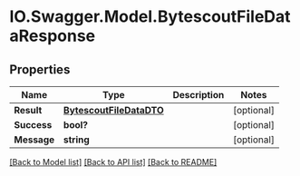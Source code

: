 # IO.Swagger.Model.BytescoutFileDataResponse
## Properties

Name | Type | Description | Notes
------------ | ------------- | ------------- | -------------
**Result** | [**BytescoutFileDataDTO**](BytescoutFileDataDTO.md) |  | [optional] 
**Success** | **bool?** |  | [optional] 
**Message** | **string** |  | [optional] 

[[Back to Model list]](../README.md#documentation-for-models) [[Back to API list]](../README.md#documentation-for-api-endpoints) [[Back to README]](../README.md)

